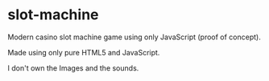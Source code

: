 # slot-machine
Modern casino slot machine game using only JavaScript (proof of concept).

Made using only pure HTML5 and JavaScript.

I don't own the Images and the sounds. 
